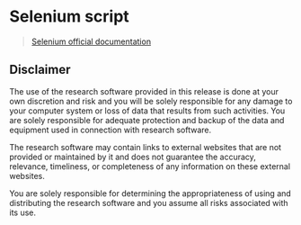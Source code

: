 # Selenium script

> [Selenium official documentation](https://selenium-python.readthedocs.io/)

## Disclaimer

The use of the research software provided in this release is done at your own discretion and risk and you will be solely responsible for any damage to your computer system or loss of data that results from such activities. You are solely responsible for adequate protection and backup of the data and equipment used in connection with research software.

The research software may contain links to external websites that are not provided or maintained by it and does not guarantee the accuracy, relevance, timeliness, or completeness of any information on these external websites.

You are solely responsible for determining the appropriateness of using and distributing the research software and you assume all risks associated with its use.
